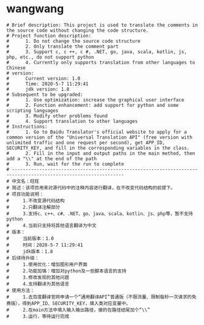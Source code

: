 # wangwang
    # Brief description: This project is used to translate the comments in the source code without changing the code structure.
    # Project function description:
    #      1. Do not change the source code structure
    #      2. Only translate the comment part
    #      3. Support c, c ++, c #, .NET, go, java, scala, kotlin, js, php, etc., do not support python
	#      4. Currently only supports translation from other languages to Chinese
	# version:
	#      Current version: 1.0
	#      Time: 2020-5-7 11:29:41
	#      jdk version: 1.8
	# Subsequent to be upgraded:
	#      1. Use optimization: increase the graphical user interface
	#      2. Function enhancement: add support for python and some scripting languages
	#      3. Modify other problems found
	#      4. Support translation to other languages
	# Instructions:
	#      1. Go to Baidu Translator's official website to apply for a common version of the "Universal Translation API" (free version with unlimited traffic and one request per second), get APP_ID, SECURITY_KEY, and fill in the corresponding variables in the class.
	#      2. Fill in the input and output paths in the main method, then add a "\\" at the end of the path
	#      3. Run, wait for the run to complete
	# ---------------------------------------------------------------------------------------------------------------
	# 中文名：旺旺
	# 简述：该项目用来对源代码中的注释内容进行翻译，在不改变代码结构的前提下。
	# 项目功能说明：
	#     1.不改变源代码结构
	#     2.只翻译注解部分
	#     3.支持c、c++、c#、.NET、go、java、scala、kotlin、js、php等，暂不支持python
	#     4.当前只支持将其他语言翻译为中文
	# 版本：
	#     当前版本：1.0 
	#     时间：2020-5-7 11:29:41
	#     jdk版本：1.8
	# 后续待升级：
	#     1.使用优化：增加图形用户界面
	#     2.功能加强：增加对python及一些脚本语言的支持
	#     3.修改发现的其他问题
	#     4.支持翻译为其他语言
	# 使用方法：
	#     1.去百度翻译官网申请一个“通用翻译API”普通版（不限流量、限制每秒一次请求的免费版），得到APP_ID、SECURITY_KEY，填入类对应变量中。
	#     2.在main方法中填入输入输出路径，接的在路径结尾加个“\\”
	#     3.运行，等待运行完成
